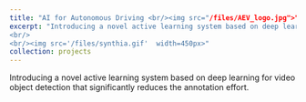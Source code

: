 ```yaml
---
title: "AI for Autonomous Driving <br/><img src="/files/AEV_logo.jpg">"
excerpt: "Introducing a novel active learning system based on deep learning for video object detection that significantly reduces the annotation effort.
<br/>
<br/><img src='/files/synthia.gif'  width=450px>"
collection: projects
---
```


Introducing a novel active learning system based on deep learning for video object detection that significantly reduces the annotation effort.
